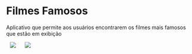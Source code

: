 # Filmes Famosos

Aplicativo que permite aos usuários encontrarem os filmes mais famosos que estão em exibição

<img style="display: inline; margin: 0 10px;" src="https://github.com/daylonsc/filmesfamosos/blob/master/Screenshot_1558137623.png"/>

<img  style="display: inline; margin: 0 10px;" src="https://github.com/daylonsc/filmesfamosos/blob/master/Screenshot_1558137648.png"/>
